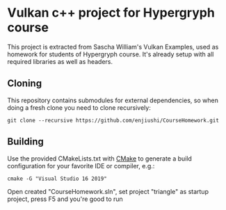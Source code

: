 # Vulkan c++ project for Hypergryph course
This project is extracted from Sascha William's Vulkan Examples, used as homework for students of Hypergryph course. It's already setup with all required libraries as well as headers.

## Cloning
This repository contains submodules for external dependencies, so when doing a fresh clone you need to clone recursively:

```
git clone --recursive https://github.com/enjiushi/CourseHomework.git
```

## Building

Use the provided CMakeLists.txt with [CMake](https://cmake.org) to generate a build configuration for your favorite IDE or compiler, e.g.:

```
cmake -G "Visual Studio 16 2019"
```

Open created "CourseHomework.sln", set project "triangle" as startup project, press F5 and you're good to run

